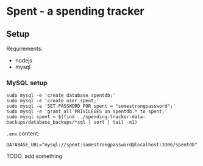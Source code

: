 # Spent - a spending tracker

## Setup

Requirements:
 - nodejs
 - mysql

### MySQL setup

```
sudo mysql -e 'create database spentdb;'
sudo mysql -e 'create user spent;'
sudo mysql -e 'SET PASSWORD FOR spent = "somestrongpassword";'
sudo mysql -e 'grant all PRIVILEGES on spentdb.* to spent;'
sudo mysql spent < $(find ../spending-tracker-data-backups/database_backups/*sql | sort | tail -n1)
```

`.env` content:

    DATABASE_URL="mysql://spent:somestrongpassword@localhost:3306/spentdb"

TODO: add something